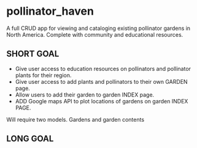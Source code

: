 # pollinator_haven
A full CRUD app for viewing and cataloging existing pollinator gardens in North America. Complete with community and educational resources.

## SHORT GOAL
- Give user access to education resources on pollinators and pollinator plants for their region.
- Give user access to add plants and pollinators to their own GARDEN page.
- Allow users to add their garden to garden INDEX page.
- ADD Google maps API to plot locations of gardens on garden INDEX PAGE.

Will require two models. Gardens and garden contents


## LONG GOAL
